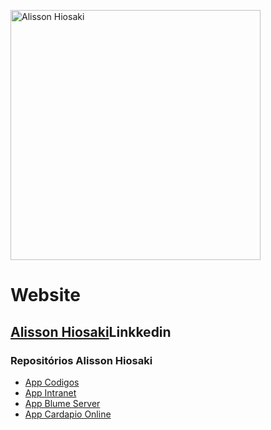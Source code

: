 <p aling="center">
<img src="https://alissonhiosaki.github.io/server.blume/lib/image/webicon/favicon.svg" width="400" alt="Alisson Hiosaki"></p>
<h1 aling="center">Website</h1>
<h2 aling="center"><a href="www.linkedin.com/in/alissonhiosaki">Alisson Hiosaki</a>Linkkedin</h2>


### Repositórios Alisson Hiosaki

- [App Codigos](https://github.com/app-htn/appvendas)
- [App Intranet](https://github.com/app-htn/intranet)
- [App Blume Server](https://github.com/alissonhioski/server.blume)
- [App Cardapio Online](https://github.com/salustino-massas/cardapio.online)
